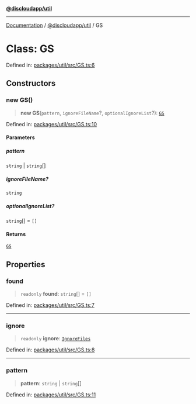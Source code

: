 [**@discloudapp/util**](../README.md)

***

[Documentation](../../../packages.md) / [@discloudapp/util](../README.md) / GS

# Class: GS

Defined in: [packages/util/src/GS.ts:6](https://github.com/discloud/discloud.app/blob/1458affc9a022eb2fc5fe37e7b3b002130b2fdad/packages/util/src/GS.ts#L6)

## Constructors

### new GS()

> **new GS**(`pattern`, `ignoreFileName`?, `optionalIgnoreList`?): [`GS`](GS.md)

Defined in: [packages/util/src/GS.ts:10](https://github.com/discloud/discloud.app/blob/1458affc9a022eb2fc5fe37e7b3b002130b2fdad/packages/util/src/GS.ts#L10)

#### Parameters

##### pattern

`string` | `string`[]

##### ignoreFileName?

`string`

##### optionalIgnoreList?

`string`[] = `[]`

#### Returns

[`GS`](GS.md)

## Properties

### found

> `readonly` **found**: `string`[] = `[]`

Defined in: [packages/util/src/GS.ts:7](https://github.com/discloud/discloud.app/blob/1458affc9a022eb2fc5fe37e7b3b002130b2fdad/packages/util/src/GS.ts#L7)

***

### ignore

> `readonly` **ignore**: [`IgnoreFiles`](IgnoreFiles.md)

Defined in: [packages/util/src/GS.ts:8](https://github.com/discloud/discloud.app/blob/1458affc9a022eb2fc5fe37e7b3b002130b2fdad/packages/util/src/GS.ts#L8)

***

### pattern

> **pattern**: `string` \| `string`[]

Defined in: [packages/util/src/GS.ts:11](https://github.com/discloud/discloud.app/blob/1458affc9a022eb2fc5fe37e7b3b002130b2fdad/packages/util/src/GS.ts#L11)
